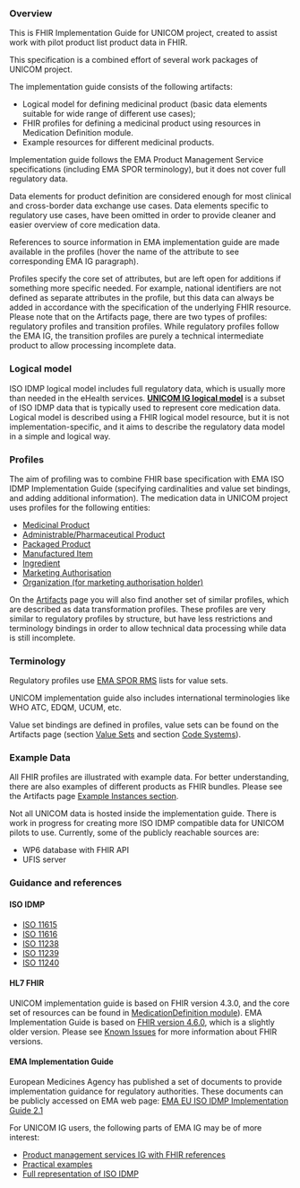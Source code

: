 
### Overview
This is FHIR Implementation Guide for UNICOM project, created to assist work with pilot product list product data in FHIR.

This specification is a combined effort of several work packages of UNICOM project.   

The implementation guide consists of the following   artifacts:
- Logical model for defining medicinal product (basic data   elements suitable for wide range of different use cases); 
- FHIR profiles for defining a medicinal product using resources in Medication Definition module.
- Example resources for different
   medicinal products.

Implementation guide follows the EMA Product Management Service specifications (including EMA SPOR terminology), but it does not cover full regulatory data.

Data elements for product definition are considered enough for most clinical and cross-border data exchange use cases. Data elements specific to regulatory use cases, have been omitted in order to provide cleaner and easier overview of core medication data.

References to source information in EMA implementation guide are made available in the profiles (hover the name of the attribute to see corresponding EMA IG paragraph).

Profiles specify the core set of attributes, but are left open for additions if something more specific needed. For example, national identifiers are not defined as separate attributes in the profile, but this data can always be added in accordance with the specification of the underlying FHIR resource. Please note that on the Artifacts page, there are two types of profiles: regulatory profiles and transition profiles. While regulatory profiles follow the EMA IG, the transition profiles are purely a technical intermediate product to allow processing incomplete data.

### Logical model
ISO IDMP logical model includes full regulatory data, which is usually more than needed in the eHealth services. 
[**UNICOM IG logical model**](StructureDefinition-FullMedicinalProduct.html) is a subset of ISO IDMP data that is typically used to represent core medication data.
Logical model is described using a FHIR logical model resource, but it is not implementation-specific, and it aims to describe the regulatory data model in a simple and logical way.   

### Profiles
The aim of profiling was to combine FHIR base specification with EMA ISO IDMP Implementation Guide (specifying cardinalities and value set bindings, and adding additional information).
The medication data in UNICOM project uses profiles for the following entities:
- [Medicinal Product](StructureDefinition-PPLMedicinalProductDefinition.html) 
- [Administrable/Pharmaceutical Product](StructureDefinition-PPLAdministrableProductDefinition.html)
- [Packaged Product](StructureDefinition-PPLPackagedProductDefinition.html) 
- [Manufactured Item](StructureDefinition-PPLManufacturedItemDefinition.html)
- [Ingredient](StructureDefinition-PPLIngredient.html)
- [Marketing Authorisation](StructureDefinition-PPLRegulatedAuthorization.html)
- [Organization (for marketing authorisation holder)](StructureDefinition-PPLOrganization.html)

On the [Artifacts](artifacts.html) page you will also find another set of similar profiles, which are described as data transformation profiles. These profiles are very similar to regulatory profiles by structure, but have less restrictions and terminology bindings in order to allow technical data processing while data is still incomplete.

### Terminology
Regulatory profiles use [EMA SPOR RMS](https://spor.ema.europa.eu/rmswi/#/) lists for value sets. 

UNICOM implementation guide also includes international terminologies like WHO ATC, EDQM, UCUM, etc.

Value set bindings are defined in profiles, value sets can be found on the Artifacts page (section [Value Sets](artifacts.html#terminology-value-sets) and section [Code Systems](artifacts.html#terminology-code-systems)). 

### Example Data
All FHIR profiles are illustrated with example data. 
For better understanding, there are also examples of different products as FHIR bundles. Please see the Artifacts page [Example Instances section](artifacts.html#example-example-instances).

Not all UNICOM data is hosted inside the implementation guide. 
There is work in progress for creating more ISO IDMP compatible data for UNICOM pilots to use. Currently, some of the publicly reachable sources are:
- WP6 database with FHIR API
- UFIS server

### Guidance and references

#### ISO IDMP
- [ISO 11615](https://www.iso.org/standard/70150.html)
- [ISO 11616](https://www.iso.org/standard/70044.html)
- [ISO 11238](https://www.iso.org/standard/69697.html)
- [ISO 11239](https://www.iso.org/standard/55032.html)
- [ISO 11240](https://www.iso.org/standard/55033.html)

#### HL7 FHIR
UNICOM implementation guide is based on FHIR version 4.3.0, and the core set of resources can be found in [MedicationDefinition module](https://www.hl7.org/fhir/medication-definition-module.html)).
EMA Implementation Guide is based on [FHIR version 4.6.0](http://hl7.org/fhir/2021May/), which is a slightly older version. Please see [Known Issues](issues.html#fhir-versions) for more information about FHIR versions.

#### EMA Implementation Guide
European Medicines Agency has published a set of documents to provide implementation guidance for regulatory authorities. These documents can be publicly accessed on EMA web page:
[EMA EU ISO IDMP Implementation Guide 2.1](https://www.ema.europa.eu/en/human-regulatory/research-development/data-medicines-iso-idmp-standards/spor-master-data/substance-product-data-management-services#eu-idmp-implementation-guide---version-2.1.1-section)

For UNICOM IG users, the following parts of EMA IG may be of more interest:
- [Product management services IG with FHIR references](https://www.ema.europa.eu/documents/regulatory-procedural-guideline/product-management-services-pms-implementation-international-organization-standardization-iso_en-0.pdf)
- [Practical examples](https://www.ema.europa.eu/documents/regulatory-procedural-guideline/product-management-service-pms-implementation-international-organization-standardization-iso_en.pdf)
- [Full representation of ISO IDMP](https://www.ema.europa.eu/documents/other/product-management-service-pms-implementation-international-organization-standardization-iso_en.pdf)

